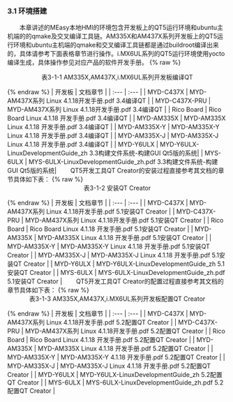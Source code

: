### 3.1 环境搭建

&emsp;&emsp;本章讲述的MEasy本地HMI的环境包含开发板上的QT5运行环境和ubuntu主机端的的qmake及交叉编译工具链。AM335X和AM437X系列开发板上的QT5运行环境和ubuntu主机端的qmake和交叉编译工具链都是通过buildroot编译出来的，具体请参考下面表格章节进行操作。i.MX6UL系列的QT5运行环境使用yocto编译生成，具体操作参见对应产品的软件开发手册。
{% raw %}
<div align="center" > 表3-1-1 AM335X,AM437X,i.MX6UL系列开发板编译QT </div>
<p></p>
{% endraw %} 
| 开发板 | 文档章节 |
| :--- | :--- |
| MYD-C437X | MYD-AM437X系列 Linux 4.1.18开发手册.pdf  3.4编译QT |
| MYD-C437X-PRU | MYD-AM437X系列 Linux 4.1.18开发手册.pdf  3.4编译QT |
| Rico Board | Rico Board Linux 4.1.18 开发手册.pdf  3.4编译QT |
| MYD-AM335X | MYD-AM335X Linux 4.1.18 开发手册.pdf  3.4编译QT |
| MYD-AM335X-Y | MYD-AM335X-Y Linux 4.1.18 开发手册.pdf  3.4编译QT |
| MYD-AM335X-J | MYD-AM335X-J Linux 4.1.18 开发手册.pdf  3.4编译QT |
| MYD-Y6ULX | MYD-Y6ULX-LinuxDevelopmentGuide_zh  3.3构建文件系统-构建GUI Qt5版的系统|
| MYS-6ULX | MYS-6ULX-LinuxDevelopmentGuide_zh.pdf  3.3构建文件系统-构建GUI Qt5版的系统|
&emsp;&emsp;QT5开发工具QT Creator的安装过程直接参考其文档的章节具体如下表：
{% raw %}
<div align="center" > 表3-1-2 安装QT Creator </div>
<p></p>
{% endraw %} 
| 开发板 | 文档章节 |
| :--- | :--- |
| MYD-C437X | MYD-AM437X系列 Linux 4.1.18开发手册.pdf  5.1安装QT Creator |
| MYD-C437X-PRU | MYD-AM437X系列 Linux 4.1.18开发手册.pdf  5.1安装QT Creator |
| Rico Board | Rico Board Linux 4.1.18 开发手册.pdf  5.1安装QT Creator |
| MYD-AM335X | MYD-AM335X Linux 4.1.18 开发手册.pdf  5.1安装QT Creator |
| MYD-AM335X-Y | MYD-AM335X-Y Linux 4.1.18 开发手册.pdf  5.1安装QT Creator |
| MYD-AM335X-J | MYD-AM335X-J Linux 4.1.18 开发手册.pdf  5.1安装QT Creator |
| MYD-Y6ULX | MYD-Y6ULX-LinuxDevelopmentGuide_zh  5.1安装QT Creator |
| MYS-6ULX | MYS-6ULX-LinuxDevelopmentGuide_zh.pdf  5.1安装QT Creator |
&emsp;&emsp;QT5开发工具QT Creator的配置过程直接参考其文档的章节具体如下表：
{% raw %}
<div align="center" > 表3-1-3  AM335X,AM437X,i.MX6UL系列开发板配置QT Creator </div>
<p></p>
{% endraw %} 
| 开发板 | 文档章节 |
| :--- | :--- |
| MYD-C437X | MYD-AM437X系列 Linux 4.1.18开发手册.pdf  5.2配置QT Creator |
| MYD-C437X-PRU | MYD-AM437X系列 Linux 4.1.18开发手册.pdf  5.2配置QT Creator |
| Rico Board | Rico Board Linux 4.1.18 开发手册.pdf  5.2配置QT Creator |
| MYD-AM335X | MYD-AM335X Linux 4.1.18 开发手册.pdf  5.2配置QT Creator |
| MYD-AM335X-Y | MYD-AM335X-Y 4.1.18 开发手册.pdf  5.2配置QT Creator |
| MYD-AM335X-J | MYD-AM335X-J Linux 4.1.18 开发手册.pdf  5.2配置QT Creator |
| MYD-Y6ULX | MYD-Y6ULX-LinuxDevelopmentGuide_zh  5.2配置QT Creator |
| MYS-6ULX | MYS-6ULX-LinuxDevelopmentGuide_zh.pdf  5.2配置QT Creator |


